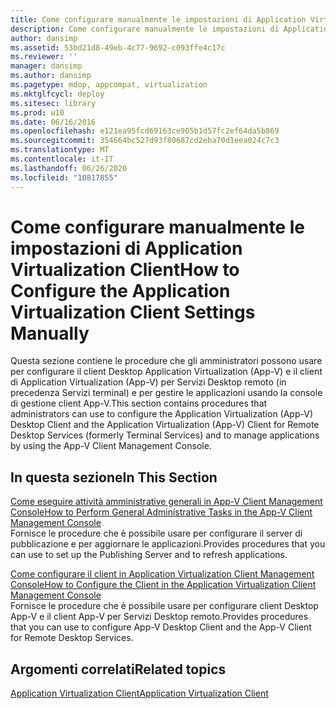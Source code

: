 ```yaml
---
title: Come configurare manualmente le impostazioni di Application Virtualization Client
description: Come configurare manualmente le impostazioni di Application Virtualization Client
author: dansimp
ms.assetid: 53bd21d8-49eb-4c77-9692-c093ffe4c17c
ms.reviewer: ''
manager: dansimp
ms.author: dansimp
ms.pagetype: mdop, appcompat, virtualization
ms.mktglfcycl: deploy
ms.sitesec: library
ms.prod: w10
ms.date: 06/16/2016
ms.openlocfilehash: e121ea95fcd69163ce905b1d57fc2ef64da5b869
ms.sourcegitcommit: 354664bc527d93f80687cd2eba70d1eea024c7c3
ms.translationtype: MT
ms.contentlocale: it-IT
ms.lasthandoff: 06/26/2020
ms.locfileid: "10817855"
---
```

# <span data-ttu-id="76ff0-103">Come configurare manualmente le impostazioni di Application Virtualization Client</span><span class="sxs-lookup"><span data-stu-id="76ff0-103">How to Configure the Application Virtualization Client Settings Manually</span></span>


<span data-ttu-id="76ff0-104">Questa sezione contiene le procedure che gli amministratori possono usare per configurare il client Desktop Application Virtualization (App-V) e il client di Application Virtualization (App-V) per Servizi Desktop remoto (in precedenza Servizi terminal) e per gestire le applicazioni usando la console di gestione client App-V.</span><span class="sxs-lookup"><span data-stu-id="76ff0-104">This section contains procedures that administrators can use to configure the Application Virtualization (App-V) Desktop Client and the Application Virtualization (App-V) Client for Remote Desktop Services (formerly Terminal Services) and to manage applications by using the App-V Client Management Console.</span></span>

## <span data-ttu-id="76ff0-105">In questa sezione</span><span class="sxs-lookup"><span data-stu-id="76ff0-105">In This Section</span></span>


<a href="" id="how-to-perform-general-administrative-tasks-in-the-app-v-client-management-console"></a>[<span data-ttu-id="76ff0-106">Come eseguire attività amministrative generali in App-V Client Management Console</span><span class="sxs-lookup"><span data-stu-id="76ff0-106">How to Perform General Administrative Tasks in the App-V Client Management Console</span></span>](how-to-perform-general-administrative-tasks-in-the-app-v-client-management-console.md)  
<span data-ttu-id="76ff0-107">Fornisce le procedure che è possibile usare per configurare il server di pubblicazione e per aggiornare le applicazioni.</span><span class="sxs-lookup"><span data-stu-id="76ff0-107">Provides procedures that you can use to set up the Publishing Server and to refresh applications.</span></span>

<a href="" id="how-to-configure-the-client-in-the-application-virtualization-client-management-console"></a>[<span data-ttu-id="76ff0-108">Come configurare il client in Application Virtualization Client Management Console</span><span class="sxs-lookup"><span data-stu-id="76ff0-108">How to Configure the Client in the Application Virtualization Client Management Console</span></span>](how-to-configure-the-client-in-the-application-virtualization-client-management-console.md)  
<span data-ttu-id="76ff0-109">Fornisce le procedure che è possibile usare per configurare client Desktop App-V e il client App-V per Servizi Desktop remoto.</span><span class="sxs-lookup"><span data-stu-id="76ff0-109">Provides procedures that you can use to configure App-V Desktop Client and the App-V Client for Remote Desktop Services.</span></span>

## <span data-ttu-id="76ff0-110">Argomenti correlati</span><span class="sxs-lookup"><span data-stu-id="76ff0-110">Related topics</span></span>


[<span data-ttu-id="76ff0-111">Application Virtualization Client</span><span class="sxs-lookup"><span data-stu-id="76ff0-111">Application Virtualization Client</span></span>](application-virtualization-client.md)

 

 





